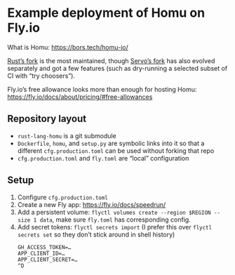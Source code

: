# Example deployment of Homu on Fly.io

What is Homu: https://bors.tech/homu-io/

[Rust’s fork](https://github.com/rust-lang/homu) is the most maintained,
though [Servo’s fork](https://github.com/servo/homu) has also evolved separately
and got a few features (such as dry-running a selected subset of CI with “try choosers”).

Fly.io’s free allowance looks more than enough for hosting Homu:
https://fly.io/docs/about/pricing/#free-allowances

## Repository layout

* `rust-lang-homu` is a git submodule
* `Dockerfile`, `homu`, and `setup.py` are symbolic links into it
  so that a different `cfg.production.toml` can be used without forking that repo
* `cfg.production.toml` and `fly.toml` are “local” configuration

## Setup

1. Configure `cfg.production.toml`
2. Create a new Fly app: https://fly.io/docs/speedrun/
3. Add a persistent volume: `flyctl volumes create --region $REGION --size 1 data`,
   make sure `fly.toml` has corresponding config.
4. Add secret tokens: `flyctl secrets import`
   (I prefer this over `flyctl secrets set` so they don’t stick around in shell history)
   ```
   GH_ACCESS_TOKEN=…
   APP_CLIENT_ID=…
   APP_CLIENT_SECRET=…
   ^D
   ```